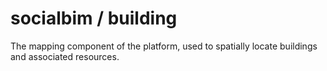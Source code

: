 socialbim / building
====================

The mapping component of the platform, used to spatially locate buildings and associated resources.
